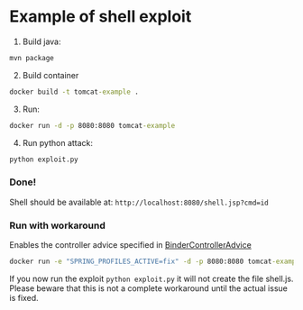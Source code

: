 # Example of shell exploit

1) Build java:
```cmd
mvn package
```


2) Build container

```cmd
docker build -t tomcat-example .
```


3) Run:
```cmd
docker run -d -p 8080:8080 tomcat-example
```


4) Run python attack:

```cmd
python exploit.py
```


### Done!

Shell should be available at:
`http://localhost:8080/shell.jsp?cmd=id`


### Run with workaround

Enables the controller advice specified in [BinderControllerAdvice](src/main/java/com/dissi/serializationdemo/BinderControllerAdvice.java)

```cmd
docker run -e "SPRING_PROFILES_ACTIVE=fix" -d -p 8080:8080 tomcat-example`
```

If you now run the exploit `python exploit.py` it will not create the file shell.js.  
Please beware that this is not a complete workaround until the actual issue is fixed.
